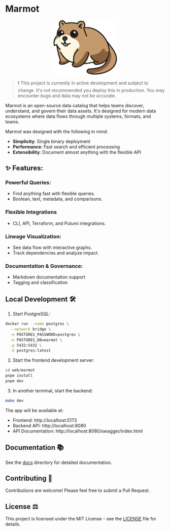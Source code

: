 # Marmot

<div style="text-align: center;">
<img src="./marmot.svg" width="200">
</div>

> ❗ This project is currently in active development and subject to change. It's not recommended you deploy this in production. You may encounter bugs and data may not be accurate.

Marmot is an open-source data catalog that helps teams discover, understand, and govern their data assets. It's designed for modern data ecosystems where data flows through multiple systems, formats, and teams.

Marmot was designed with the following in mind:

- **Simplicity**: Single binary deployment
- **Performance**: Fast search and efficient processing
- **Extensibility**: Document almost anything with the flexible API

## ✨ Features:

### Powerful Queries:

- Find anything fast with flexible queries.
- Boolean, text, metadata, and comparisons.

### Flexible Integrations

- CLI, API, Terraform, and Pulumi integrations.

### Lineage Visualization:

- See data flow with interactive graphs.
- Track dependencies and analyze impact.

### Documentation & Governance:

- Markdown documentation support
- Tagging and classification

## Local Development 🛠️

1. Start PostgreSQL:

```bash
docker run --name postgres \
  --network bridge \
  -e POSTGRES_PASSWORD=postgres \
  -e POSTGRES_DB=marmot \
  -p 5432:5432 \
  -d postgres:latest
```

2. Start the frontend development server:

```bash
cd web/marmot
pnpm install
pnpm dev
```

3. In another terminal, start the backend:

```bash
make dev
```

The app will be available at:

- Frontend: http://localhost:5173
- Backend API: http://localhost:8080
- API Documentation: http://localhost:8080/swagger/index.html

## Documentation 📚

See the [docs](./docs) directory for detailed documentation.

## Contributing 🤝

Contributions are welcome! Please feel free to submit a Pull Request.

## License ⚖️

This project is licensed under the MIT License - see the [LICENSE](LICENSE) file for details.
